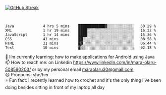 

 <!--<img align="center" src="https://github-readme-stats.vercel.app/api?username=MaraxD&theme=github_dark&show_icons=true&count_private=true"/>-->
[![GitHub Streak](http://github-readme-streak-stats.herokuapp.com?user=MaraxD&theme=tokyonight_duo&align=center)](https://git.io/streak-stats)
 
 
 <br/>

<!--START_SECTION:waka-->

```text
Java             4 hrs 5 mins    ████████████▓░░░░░░░░░░░░   50.29 %
XML              1 hr 19 mins    ████░░░░░░░░░░░░░░░░░░░░░   16.32 %
JavaScript       1 hr 14 mins    ████░░░░░░░░░░░░░░░░░░░░░   15.36 %
CSS              41 mins         ██░░░░░░░░░░░░░░░░░░░░░░░   08.58 %
HTML             31 mins         █▓░░░░░░░░░░░░░░░░░░░░░░░   06.44 %
Text             10 mins         ▓░░░░░░░░░░░░░░░░░░░░░░░░   02.18 %
```

<!--END_SECTION:waka-->
<!--[![willianrod's wakatime stats](https://github-readme-stats.vercel.app/api/wakatime?username=MaraxD)](https://github.com/anuraghazra/github-readme-stats)-->

🌱 I’m currently learning: how to make applications for Android using Java<br/>
📫 How to reach me: on Linkedin https://www.linkedin.com/in/mara-olaru-508590203/ or by my personal email maraolaru30@gmail.com <br/>
😄 Pronouns: she/her <br/>
⚡ Fun fact: i recently learned how to crochet and it's the only thing i've been doing besides sitting in front of my laptop all day <br/>
 

